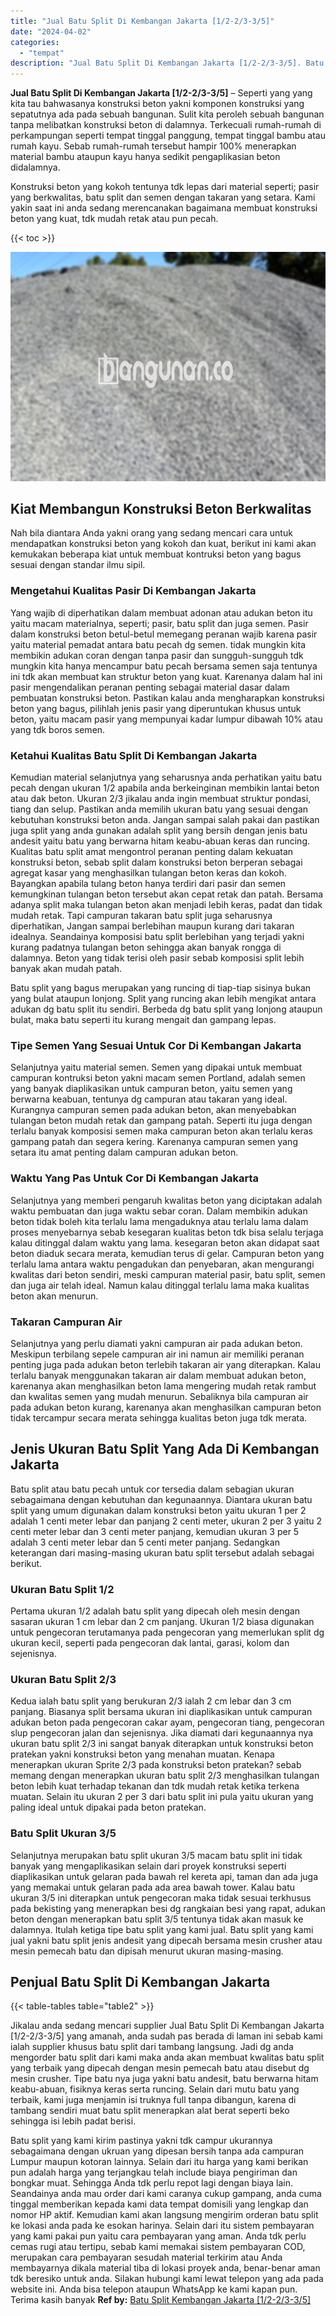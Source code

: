 ```yaml
---
title: "Jual Batu Split Di Kembangan Jakarta [1/2-2/3-3/5]"
date: "2024-04-02"
categories: 
  - "tempat"
description: "Jual Batu Split Di Kembangan Jakarta [1/2-2/3-3/5]. Batu split yang kami kirim pastinya yakni tdk campur ukurannya sebagaimana dengan ukruan yang dipesan ber..."
---
```


**Jual Batu Split Di Kembangan Jakarta \[1/2-2/3-3/5\]** – Seperti yang yang kita tau bahwasanya konstruksi beton yakni komponen konstruksi yang sepatutnya ada pada sebuah bangunan. Sulit kita peroleh sebuah bangunan tanpa melibatkan konstruksi beton di dalamnya. Terkecuali rumah-rumah di perkampungan seperti tempat tinggal panggung, tempat tinggal bambu atau rumah kayu. Sebab rumah-rumah tersebut hampir 100% menerapkan material bambu ataupun kayu hanya sedikit pengaplikasian beton didalamnya.

Konstruksi beton yang kokoh tentunya tdk lepas dari material seperti; pasir yang berkwalitas, batu split dan semen dengan takaran yang setara. Kami yakin saat ini anda sedang merencanakan bagaimana membuat konstruksi beton yang kuat, tdk mudah retak atau pun pecah.

{{< toc >}}

![Jual Batu Split Di Kembangan Jakarta [1/2-2/3-3/5]](/images/jual-batu-split-14.png)

## Kiat Membangun Konstruksi Beton Berkwalitas

Nah bila diantara Anda yakni orang yang sedang mencari cara untuk mendapatkan konstruksi beton yang kokoh dan kuat, berikut ini kami akan kemukakan beberapa kiat untuk membuat kontruksi beton yang bagus sesuai dengan standar ilmu sipil.

### Mengetahui Kualitas Pasir Di Kembangan Jakarta

Yang wajib di diperhatikan dalam membuat adonan atau adukan beton itu yaitu macam materialnya, seperti; pasir, batu split dan juga semen. Pasir dalam konstruksi beton betul-betul memegang peranan wajib karena pasir yaitu material pemadat antara batu pecah dg semen. tidak mungkin kita membikin adukan coran dengan tanpa pasir dan sungguh-sungguh tdk mungkin kita hanya mencampur batu pecah bersama semen saja tentunya ini tdk akan membuat kan struktur beton yang kuat. Karenanya dalam hal ini pasir mengendalikan peranan penting sebagai material dasar dalam pembuatan konstruksi beton. Pastikan kalau anda mengharapkan konstruksi beton yang bagus, pilihlah jenis pasir yang diperuntukan khusus untuk beton, yaitu macam pasir yang mempunyai kadar lumpur dibawah 10% atau yang tdk boros semen.

### Ketahui Kualitas Batu Split Di Kembangan Jakarta

Kemudian material selanjutnya yang seharusnya anda perhatikan yaitu batu pecah dengan ukuran 1/2 apabila anda berkeinginan membikin lantai beton atau dak beton. Ukuran 2/3 jikalau anda ingin membuat struktur pondasi, tiang dan selup. Pastikan anda memilih ukuran batu yang sesuai dengan kebutuhan konstruksi beton anda. Jangan sampai salah pakai dan pastikan juga split yang anda gunakan adalah split yang bersih dengan jenis batu andesit yaitu batu yang berwarna hitam keabu-abuan keras dan runcing. Kualitas batu split amat mengontrol peranan penting dalam kekuatan konstruksi beton, sebab split dalam konstruksi beton berperan sebagai agregat kasar yang menghasilkan tulangan beton keras dan kokoh. Bayangkan apabila tulang beton hanya terdiri dari pasir dan semen kemungkinan tulangan beton tersebut akan cepat retak dan patah. Bersama adanya split maka tulangan beton akan menjadi lebih keras, padat dan tidak mudah retak. Tapi campuran takaran batu split juga seharusnya diperhatikan, Jangan sampai berlebihan maupun kurang dari takaran idealnya. Seandainya komposisi batu split berlebihan yang terjadi yakni kurang padatnya tulangan beton sehingga akan banyak rongga di dalamnya. Beton yang tidak terisi oleh pasir sebab komposisi split lebih banyak akan mudah patah.

Batu split yang bagus merupakan yang runcing di tiap-tiap sisinya bukan yang bulat ataupun lonjong. Split yang runcing akan lebih mengikat antara adukan dg batu split itu sendiri. Berbeda dg batu split yang lonjong ataupun bulat, maka batu seperti itu kurang mengait dan gampang lepas.

### Tipe Semen Yang Sesuai Untuk Cor Di Kembangan Jakarta

Selanjutnya yaitu material semen. Semen yang dipakai untuk membuat campuran kontruksi beton yakni macam semen Portland, adalah semen yang banyak diaplikasikan untuk campuran beton, yaitu semen yang berwarna keabuan, tentunya dg campuran atau takaran yang ideal. Kurangnya campuran semen pada adukan beton, akan menyebabkan tulangan beton mudah retak dan gampang patah. Seperti itu juga dengan terlalu banyak komposisi semen maka campuran beton akan terlalu keras gampang patah dan segera kering. Karenanya campuran semen yang setara itu amat penting dalam campuran adukan beton.

### Waktu Yang Pas Untuk Cor Di Kembangan Jakarta

Selanjutnya yang memberi pengaruh kwalitas beton yang diciptakan adalah waktu pembuatan dan juga waktu sebar coran. Dalam membikin adukan beton tidak boleh kita terlalu lama mengaduknya atau terlalu lama dalam proses menyebarnya sebab kesegaran kualitas beton tdk bisa selalu terjaga kalau ditinggal dalam waktu yang lama. kesegaran beton akan didapat saat beton diaduk secara merata, kemudian terus di gelar. Campuran beton yang terlalu lama antara waktu pengadukan dan penyebaran, akan mengurangi kwalitas dari beton sendiri, meski campuran material pasir, batu split, semen dan juga air telah ideal. Namun kalau ditinggal terlalu lama maka kualitas beton akan menurun.

### Takaran Campuran Air

Selanjutnya yang perlu diamati yakni campuran air pada adukan beton. Meskipun terbilang sepele campuran air ini namun air memiliki peranan penting juga pada adukan beton terlebih takaran air yang diterapkan. Kalau terlalu banyak menggunakan takaran air dalam membuat adukan beton, karenanya akan menghasilkan beton lama mengering mudah retak rambut dan kwalitas semen yang mudah menurun. Sebaliknya bila campuran air pada adukan beton kurang, karenanya akan menghasilkan campuran beton tidak tercampur secara merata sehingga kualitas beton juga tdk merata.

## Jenis Ukuran Batu Split Yang Ada Di Kembangan Jakarta

Batu split atau batu pecah untuk cor tersedia dalam sebagian ukuran sebagaimana dengan kebutuhan dan kegunaannya. Diantara ukuran batu split yang umum digunakan dalam konstruksi beton yaitu ukuran 1 per 2 adalah 1 centi meter lebar dan panjang 2 centi meter, ukuran 2 per 3 yaitu 2 centi meter lebar dan 3 centi meter panjang, kemudian ukuran 3 per 5 adalah 3 centi meter lebar dan 5 centi meter panjang. Sedangkan keterangan dari masing-masing ukuran batu split tersebut adalah sebagai berikut.

### Ukuran Batu Split 1/2

Pertama ukuran 1/2 adalah batu split yang dipecah oleh mesin dengan sasaran ukuran 1 cm lebar dan 2 cm panjang. Ukuran 1/2 biasa digunakan untuk pengecoran terutamanya pada pengecoran yang memerlukan split dg ukuran kecil, seperti pada pengecoran dak lantai, garasi, kolom dan sejenisnya.

### Ukuran Batu Split 2/3

Kedua ialah batu split yang berukuran 2/3 ialah 2 cm lebar dan 3 cm panjang. Biasanya split bersama ukuran ini diaplikasikan untuk campuran adukan beton pada pengecoran cakar ayam, pengecoran tiang, pengecoran slup pengecoran jalan dan sejenisnya. Jika diamati dari kegunaannya nya ukuran batu split 2/3 ini sangat banyak diterapkan untuk konstruksi beton pratekan yakni konstruksi beton yang menahan muatan. Kenapa menerapkan ukuran Sprite 2/3 pada konstruksi beton pratekan? sebab memang dengan menerapkan ukuran batu split 2/3 menghasilkan tulangan beton lebih kuat terhadap tekanan dan tdk mudah retak ketika terkena muatan. Selain itu ukuran 2 per 3 dari batu split ini pula yaitu ukuran yang paling ideal untuk dipakai pada beton pratekan.

### Batu Split Ukuran 3/5

Selanjutnya merupakan batu split ukuran 3/5 macam batu split ini tidak banyak yang mengaplikasikan selain dari proyek konstruksi seperti diaplikasikan untuk gelaran pada bawah rel kereta api, taman dan ada juga yang memakai untuk gelaran pada ada area bawah tower. Kalau batu ukuran 3/5 ini diterapkan untuk pengecoran maka tidak sesuai terkhusus pada bekisting yang menerapkan besi dg rangkaian besi yang rapat, adukan beton dengan menerapkan batu split 3/5 tentunya tidak akan masuk ke dalamnya. Itulah ketiga tipe batu split yang kami jual. Batu split yang kami jual yakni batu split jenis andesit yang dipecah bersama mesin crusher atau mesin pemecah batu dan dipisah menurut ukuran masing-masing.

## Penjual Batu Split Di Kembangan Jakarta

{{< table-tables table="table2" >}}

Jikalau anda sedang mencari supplier Jual Batu Split Di Kembangan Jakarta \[1/2-2/3-3/5\] yang amanah, anda sudah pas berada di laman ini sebab kami ialah supplier khusus batu split dari tambang langsung. Jadi dg anda mengorder batu split dari kami maka anda akan membuat kwalitas batu split yang terbaik yang dipecah dengan mesin pemecah batu atau disebut dg mesin crusher. Tipe batu nya juga yakni batu andesit, batu berwarna hitam keabu-abuan, fisiknya keras serta runcing. Selain dari mutu batu yang terbaik, kami juga menjamin isi truknya full tanpa dibangun, karena di tambang sendiri muat batu split menerapkan alat berat seperti beko sehingga isi lebih padat berisi.

Batu split yang kami kirim pastinya yakni tdk campur ukurannya sebagaimana dengan ukruan yang dipesan bersih tanpa ada campuran Lumpur maupun kotoran lainnya. Selain dari itu harga yang kami berikan pun adalah harga yang terjangkau telah include biaya pengiriman dan bongkar muat. Sehingga Anda tdk perlu repot lagi dengan biaya lain. Seandainya anda mau order dari kami caranya cukup gampang, anda cuma tinggal memberikan kepada kami data tempat domisili yang lengkap dan nomor HP aktif. Kemudian kami akan langsung mengirim orderan batu split ke lokasi anda pada ke esokan harinya. Selain dari itu sistem pembayaran yang kami pakai pun yaitu cara pembayaran yang aman. Anda tdk perlu cemas rugi atau tertipu, sebab kami memakai sistem pembayaran COD, merupakan cara pembayaran sesudah material terkirim atau Anda membayarnya dikala material tiba di lokasi proyek anda, benar-benar aman tdk beresiko untuk anda. Silakan hubungi kami lewat telepon yang ada pada website ini. Anda bisa telepon ataupun WhatsApp ke kami kapan pun. Terima kasih banyak
**Ref by:** [Batu Split Kembangan Jakarta [1/2-2/3-3/5]](https://id.wikipedia.org/wiki/Batu)
